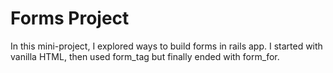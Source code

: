 # Forms Project

In this mini-project, I explored ways to build forms in rails app. I started with vanilla HTML, then used form_tag but finally ended with form_for.
